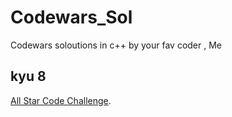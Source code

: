 # Codewars_Sol
Codewars soloutions in c++ by your fav coder , Me 

## kyu 8
[All Star Code Challenge](https://github.com/SeifeddineTalks/Codewars_Sol/blob/8bc8140794808519f6f33e0dc8da504d9bfd6b72/kyu%208/All%20Star%20Code%20Challenge.cpp). 
 
